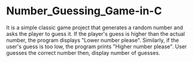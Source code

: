 # Number_Guessing_Game-in-C
It is a simple classic game project that generates a random number and asks the player to guess it. If the player's guess is higher than the actual number, the program displays "Lower number please". Similarly, if the user's guess is too low, the program prints "Higher number please". User guesses the correct number then, display number of guesses.
